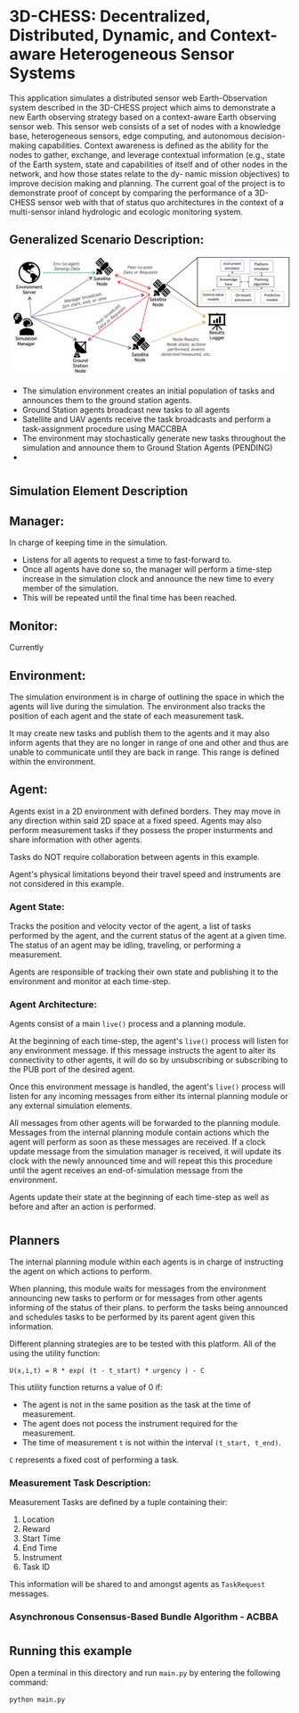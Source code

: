 #   3D-CHESS: Decentralized, Distributed, Dynamic, and Context-aware Heterogeneous Sensor Systems

This application simulates a distributed sensor web Earth-Observation system described in the
3D-CHESS project which aims to demonstrate a new Earth
observing strategy based on a context-aware Earth observing
sensor web. This sensor web consists of a set of nodes with a
knowledge base, heterogeneous sensors, edge computing,
and autonomous decision-making capabilities. Context
awareness is defined as the ability for the nodes to gather,
exchange, and leverage contextual information (e.g., state of
the Earth system, state and capabilities of itself and of other
nodes in the network, and how those states relate to the dy-
namic mission objectives) to improve decision making and
planning. The current goal of the project is to demonstrate
proof of concept by comparing the performance of a 3D-
CHESS sensor web with that of status quo architectures in
the context of a multi-sensor inland hydrologic and ecologic
monitoring system.

## Generalized Scenario Description:
![DMAS network framework diagram](./docs/diagrams/architecture/simulation.png)

- The simulation environment creates an initial population of tasks and announces them to the ground station agents.
- Ground Station agents broadcast new tasks to all agents
- Satellite and UAV agents receive the task broadcasts and perform a task-assignment procedure using MACCBBA
- The environment may stochastically generate new tasks throughout the simulation and announce them to Ground Station Agents (PENDING)
- 

#
## Simulation Element Description
## Manager:
In charge of keeping time in the simulation. 
- Listens for all agents to request a time to fast-forward to. 
- Once all agents have done so, the manager will perform a time-step increase in the simulation clock and announce the new time to every member of the simulation. 
- This will be repeated until the final time has been reached.

## Monitor:
Currently

## Environment:
The simulation environment is in charge of outlining the space in which the agents will live during the simulation. The environment also tracks the position of each agent and the state of each measurement task. 

It may create new tasks and publish them to the agents and it may also inform agents that they are no longer in range of one and other and thus are unable to communicate until they are back in range. This range is defined within the environment. 

## Agent:

Agents exist in a 2D environment with defined borders. They may move in any direction within said 2D space at a fixed speed. Agents may also perform measurement tasks if they possess the proper insturments and share information with other agents. 
    
Tasks do NOT require collaboration between agents in this example. 

Agent's physical limitations beyond their travel speed and instruments are not considered in this example.

### Agent State:
Tracks the position and velocity vector of the agent, a list of tasks performed by the agent, and the current status of the agent at a given time. The status of an agent may be idling, traveling, or performing a measurement.

Agents are responsible of tracking their own state and publishing it to the environment and monitor at each time-step. 

### Agent Architecture:
Agents consist of a main `live()` process and a planning module.

At the beginning of each time-step, the agent's `live()` process will listen for any environment message. If this message instructs the agent to alter its connectivity to other agents, it will do so by unsubscribing or subscribing to the PUB port of the desired agent.

Once this environment message is handled, the agent's `live()` process will listen for any incoming messages from either its internal planning module or any external simulation elements.

All messages from other agents will be forwarded to the planning module. Messages from the internal planning module contain actions which the agent will perform as soon as these messages are received. If a clock update message from the simulation manager is received, it will update its clock with the newly announced time and will repeat this this procedure until the agent receives an end-of-simulation message from the environment. 

Agents update their state at the beginning of each time-step as well as before and after an action is performed.

#
## Planners
The internal planning module within each agents is in charge of instructing the agent on which actions to perform. 

When planning, this module waits for messages from the environment announcing new tasks to perform or for messages from other agents informing of the status of their plans. to perform the tasks being announced and schedules tasks to be performed by its parent agent given this information. 

Different planning strategies are to be tested with this platform. All of the using the utility function:

    U(x,i,t) = R * exp( (t - t_start) * urgency ) - C

This utility function returns a value of 0 if:
- The agent is not in the same position as the task at the time of measurement.
- The agent does not pocess the instrument required for the measurement. 
- The time of measurement `t` is not within the interval `(t_start, t_end)`.

`C` represents a fixed cost of performing a task. 

### Measurement Task Description:
Measurement Tasks are defined by a tuple containing their:
1. Location
2. Reward
3. Start Time
4. End Time
6. Instrument
7. Task ID

This information will be shared to and amongst agents as `TaskRequest` messages. 

### Asynchronous Consensus-Based Bundle Algorithm - ACBBA 


#
## Running this example
Open a terminal in this directory and run `main.py` by entering the following command:

    python main.py